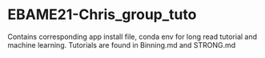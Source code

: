 # EBAME21-Chris_group_tuto
Contains corresponding app install file, conda env for long read tutorial and machine learning. 
Tutorials are found in Binning.md and STRONG.md
